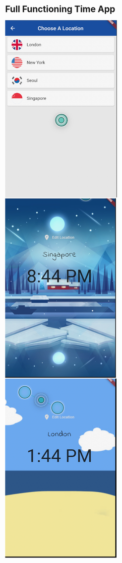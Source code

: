 # Full Functioning Time App

![sample_app1](./assets/s1.png)
![sample_app2](./assets/s2.png)
![sample_app3](./assets/s3.png)
